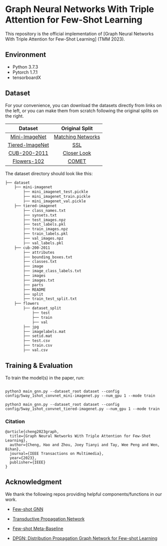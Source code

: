 # Graph Neural Networks With Triple Attention for Few-Shot Learning

This repository is the official implementation of [Graph Neural Networks With Triple Attention for Few-Shot Learning] (TMM 2023). 

## Environment

- Python 3.7.3
- Pytorch 1.7.1
- tensorboardX

## Dataset
For your convenience, you can download the datasets directly from links on the left, or you can make them from scratch following the original splits on the right.

|    Dataset    | Original Split |
| :-----------: |:----------------:|
|  [Mini-ImageNet](https://drive.google.com/open?id=15WuREBvhEbSWo4fTr1r-vMY0C_6QWv4w)  |  [Matching Networks](https://arxiv.org/pdf/1606.04080.pdf)  | 
|    [Tiered-ImageNet](https://drive.google.com/file/d/1nVGCTd9ttULRXFezh4xILQ9lUkg0WZCG)   |   [SSL](https://arxiv.org/abs/1803.00676)   |
|      [CUB-200-2011](https://github.com/wyharveychen/CloserLookFewShot/tree/master/filelists/CUB)     |   [Closer Look](https://arxiv.org/pdf/1904.04232.pdf)   |
|        [Flowers-102](https://www.robots.ox.ac.uk/~vgg/data/flowers/102/)     |   [COMET](https://arxiv.org/pdf/2007.07375.pdf)   |


The dataset directory should look like this:
```bash
├── dataset
    ├── mini-imagenet
        ├── mini_imagenet_test.pickle   
        ├── mini_imagenet_train.pickle  
        ├── mini_imagenet_val.pickle
    ├── tiered-imagenet
        ├── class_names.txt   
        ├── synsets.txt  
        ├── test_images.npz
        ├── test_labels.pkl   
        ├── train_images.npz  
        ├── train_labels.pkl
        ├── val_images.npz
        ├── val_labels.pkl
    ├── cub-200-2011
        ├── attributes   
        ├── bounding_boxes.txt 
        ├── classes.txt
        ├── image   
        ├── image_class_labels.txt 
        ├── images
        ├── images.txt   
        ├── parts
        ├── README
        ├── split
        ├── train_test_split.txt
    ├── flowers
        ├── dataset_split
            ├── test
            ├── train
            ├── val 
        ├── jpg
        ├── imagelabels.mat
        ├── setid.mat 
        ├── test.csv
        ├── train.csv
        ├── val.csv   
```

## Training & Evaluation

To train the model(s) in the paper, run:

```

python3 main_gnn.py --dataset_root dataset --config config/5way_1shot_convnet_mini-imagenet.py --num_gpu 1 --mode train

python3 main_gnn.py --dataset_root dataset --config config/5way_1shot_convnet_tiered-imagenet.py --num_gpu 1 --mode train

```


### Citation
```
@article{cheng2023graph,
  title={Graph Neural Networks With Triple Attention for Few-Shot Learning},
  author={Cheng, Hao and Zhou, Joey Tianyi and Tay, Wee Peng and Wen, Bihan},
  journal={IEEE Transactions on Multimedia},
  year={2023},
  publisher={IEEE}
}
```

## Acknowledgment
We thank the following repos providing helpful components/functions in our work.
- [Few-shot GNN](https://github.com/vgsatorras/few-shot-gnn)

- [Transductive Propagation Network](https://github.com/csyanbin/TPN)

- [Few-shot Meta-Baseline](https://github.com/yinboc/few-shot-meta-baseline)

- [DPGN: Distribution Propagation Graph Network for Few-shot Learning](https://github.com/megvii-research/DPGN)
